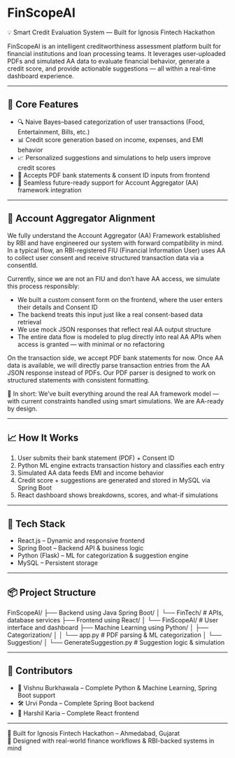 # FinScopeAI

💡 Smart Credit Evaluation System — Built for Ignosis Fintech Hackathon

FinScopeAI is an intelligent creditworthiness assessment platform built for financial institutions and loan processing teams. It leverages user-uploaded PDFs and simulated AA data to evaluate financial behavior, generate a credit score, and provide actionable suggestions — all within a real-time dashboard experience.

---

## 🚀 Core Features

- 🔍 Naive Bayes–based categorization of user transactions (Food, Entertainment, Bills, etc.)
- 📊 Credit score generation based on income, expenses, and EMI behavior
- 📈 Personalized suggestions and simulations to help users improve credit scores
- 📄 Accepts PDF bank statements & consent ID inputs from frontend
- 🧠 Seamless future-ready support for Account Aggregator (AA) framework integration

---

## 🧠 Account Aggregator Alignment

We fully understand the Account Aggregator (AA) Framework established by RBI and have engineered our system with forward compatibility in mind. In a typical flow, an RBI-registered FIU (Financial Information User) uses AA to collect user consent and receive structured transaction data via a consentId.

Currently, since we are not an FIU and don’t have AA access, we simulate this process responsibly:

- We built a custom consent form on the frontend, where the user enters their details and Consent ID
- The backend treats this input just like a real consent-based data retrieval
- We use mock JSON responses that reflect real AA output structure
- The entire data flow is modeled to plug directly into real AA APIs when access is granted — with minimal or no refactoring

On the transaction side, we accept PDF bank statements for now. Once AA data is available, we will directly parse transaction entries from the AA JSON response instead of PDFs. Our PDF parser is designed to work on structured statements with consistent formatting.

💬 In short: We’ve built everything around the real AA framework model — with current constraints handled using smart simulations. We are AA-ready by design.

---

## 📈 How It Works

1. User submits their bank statement (PDF) + Consent ID
2. Python ML engine extracts transaction history and classifies each entry
3. Simulated AA data feeds EMI and income behavior
4. Credit score + suggestions are generated and stored in MySQL via Spring Boot
5. React dashboard shows breakdowns, scores, and what-if simulations

---

## 🧪 Tech Stack

- React.js – Dynamic and responsive frontend
- Spring Boot – Backend API & business logic
- Python (Flask) – ML for categorization & suggestion engine
- MySQL – Persistent storage

---

## 📦 Project Structure

FinScopeAI/
├── Backend using Java Spring Boot/
│ └── FinTech/ # APIs, database services
├── Frontend using React/
│ └── FinScopeAI/ # User interface and dashboard
├── Machine Learning using Python/
│ ├── Categorization/
│ │ └── app.py # PDF parsing & ML categorization
│ └── Suggestion/
│ └── GenerateSuggestion.py # Suggestion logic & simulation

---

## 👥 Contributors

- 🎯 Vishnu Burkhawala – Complete Python & Machine Learning, Spring Boot support  
- 🛠️ Urvi Ponda – Complete Spring Boot backend  
- 🎨 Harshil Karia – Complete React frontend  

---

📍 Built for Ignosis Fintech Hackathon – Ahmedabad, Gujarat  
🔧 Designed with real-world finance workflows & RBI-backed systems in mind
